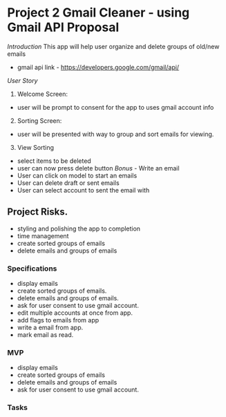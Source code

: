 # Project 2 Gmail Cleaner - using Gmail API Proposal

_Introduction_
This app will help user organize and delete groups of old/new emails
- gmail api link - https://developers.google.com/gmail/api/

_User Story_
1) Welcome Screen:
- user will be prompt to consent for the app to uses gmail account info
2) Sorting Screen:
- user will be presented with way to group and sort emails for viewing.
3) View Sorting
- select items to be deleted
- user can now press delete button
*Bonus* - Write an email
- User can click on model to start an emails
- User can delete draft or sent emails
- User can select account to sent the email with


## Project Risks.
- styling and polishing the app to completion
- time management
- create sorted groups of emails
- delete emails and groups of emails

### Specifications
- display emails
- create sorted groups of emails.
- delete emails and groups of emails.
- ask for user consent to use gmail account.
- edit multiple accounts at once from app.
- add flags to emails from app
- write a email from app.
- mark email as read.

### MVP
- display emails
- create sorted groups of emails
- delete emails and groups of emails
- ask for user consent to use gmail account.

### Tasks


```javascript

```
